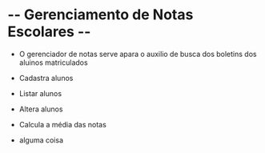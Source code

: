 # -- Gerenciamento de Notas Escolares -- 

- O gerenciador de notas serve apara o auxilio de busca dos boletins dos aluinos matriculados 

- Cadastra alunos
- Listar alunos
- Altera alunos
- Calcula a média das notas 
- alguma coisa
